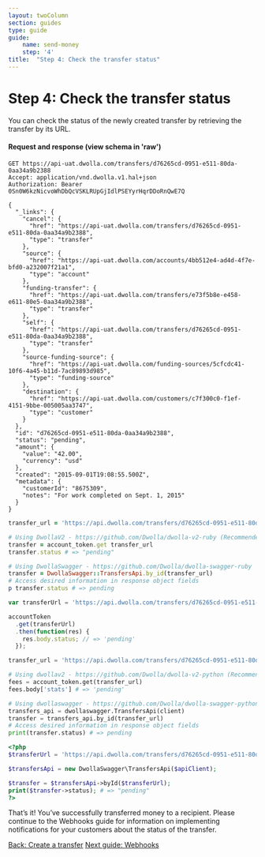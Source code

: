 ```yaml
---
layout: twoColumn
section: guides
type: guide
guide:
    name: send-money
    step: '4'
title:  "Step 4: Check the transfer status"
---
```


# Step 4: Check the transfer status

You can check the status of the newly created transfer by retrieving the transfer by its URL.

#### Request and response (view schema in 'raw')
```raw
GET https://api-uat.dwolla.com/transfers/d76265cd-0951-e511-80da-0aa34a9b2388
Accept: application/vnd.dwolla.v1.hal+json
Authorization: Bearer 0Sn0W6kzNicvoWhDbQcVSKLRUpGjIdlPSEYyrHqrDDoRnQwE7Q

{
  "_links": {
    "cancel": {
      "href": "https://api-uat.dwolla.com/transfers/d76265cd-0951-e511-80da-0aa34a9b2388",
      "type": "transfer"
    },
    "source": {
      "href": "https://api-uat.dwolla.com/accounts/4bb512e4-ad4d-4f7e-bfd0-a232007f21a1",
      "type": "account"
    },
    "funding-transfer": {
      "href": "https://api-uat.dwolla.com/transfers/e73f5b8e-e458-e611-80e5-0aa34a9b2388",
      "type": "transfer"
    },
    "self": {
      "href": "https://api-uat.dwolla.com/transfers/d76265cd-0951-e511-80da-0aa34a9b2388",
      "type": "transfer"
    },
    "source-funding-source": {
      "href": "https://api-uat.dwolla.com/funding-sources/5cfcdc41-10f6-4a45-b11d-7ac89893d985",
      "type": "funding-source"
    },
    "destination": {
      "href": "https://api-uat.dwolla.com/customers/c7f300c0-f1ef-4151-9bbe-005005aa3747",
      "type": "customer"
    }
  },
  "id": "d76265cd-0951-e511-80da-0aa34a9b2388",
  "status": "pending",
  "amount": {
    "value": "42.00",
    "currency": "usd"
  },
  "created": "2015-09-01T19:08:55.500Z",
  "metadata": {
    "customerId": "8675309",
    "notes": "For work completed on Sept. 1, 2015"
  }
}
```
```ruby
transfer_url = 'https://api.dwolla.com/transfers/d76265cd-0951-e511-80da-0aa34a9b2388'

# Using DwollaV2 - https://github.com/Dwolla/dwolla-v2-ruby (Recommended)
transfer = account_token.get transfer_url
transfer.status # => "pending"

# Using DwollaSwagger - https://github.com/Dwolla/dwolla-swagger-ruby
transfer = DwollaSwagger::TransfersApi.by_id(transfer_url)
# Access desired information in response object fields
p transfer.status # => pending
```
```javascript
var transferUrl = 'https://api.dwolla.com/transfers/d76265cd-0951-e511-80da-0aa34a9b2388';

accountToken
  .get(transferUrl)
  .then(function(res) {
    res.body.status; // => 'pending'
  });
```
```python
transfer_url = 'https://api.dwolla.com/transfers/d76265cd-0951-e511-80da-0aa34a9b2388'

# Using dwollav2 - https://github.com/Dwolla/dwolla-v2-python (Recommended)
fees = account_token.get(transfer_url)
fees.body['stats'] # => 'pending'

# Using dwollaswagger - https://github.com/Dwolla/dwolla-swagger-python
transfers_api = dwollaswagger.TransfersApi(client)
transfer = transfers_api.by_id(transfer_url)
# Access desired information in response object fields
print(transfer.status) # => pending
```
```php
<?php
$transferUrl = 'https://api.dwolla.com/transfers/d76265cd-0951-e511-80da-0aa34a9b2388';

$transfersApi = new DwollaSwagger\TransfersApi($apiClient);

$transfer = $transfersApi->byId($transferUrl);
print($transfer->status); # => "pending"
?>
```

That’s it! You’ve successfully transferred money to a recipient. Please continue to the Webhooks guide for information on implementing notifications for your customers about the status of the transfer.

<nav class="pager-nav">
    <a href="03-create-transfer.html">Back: Create a transfer</a>
    <a href="/guides/webhooks">Next guide: Webhooks</a>
</nav>
